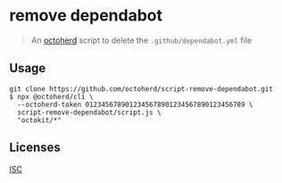 # remove dependabot

> An [octoherd](https://github.com/octoherd) script to delete the `.github/dependabot.yml` file

## Usage

```
git clone https://github.com/octoherd/script-remove-dependabot.git
$ npx @octoherd/cli \
  --octoherd-token 0123456789012345678901234567890123456789 \
  script-remove-dependabot/script.js \
  "octokit/*"
```

## Licenses

[ISC](LICENSE.md)
